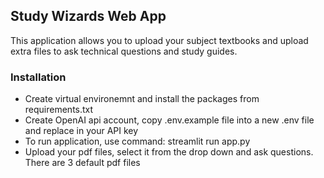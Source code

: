 ## Study Wizards Web App

This application allows you to upload your subject textbooks and upload extra files to ask technical questions and study guides.

### Installation
- Create virtual environemnt and install the packages from requirements.txt
- Create OpenAI api account, copy .env.example file into a new .env file and replace in your API key
- To run application, use command: streamlit run app.py
- Upload your pdf files, select it from the drop down and ask questions. There are 3 default pdf files